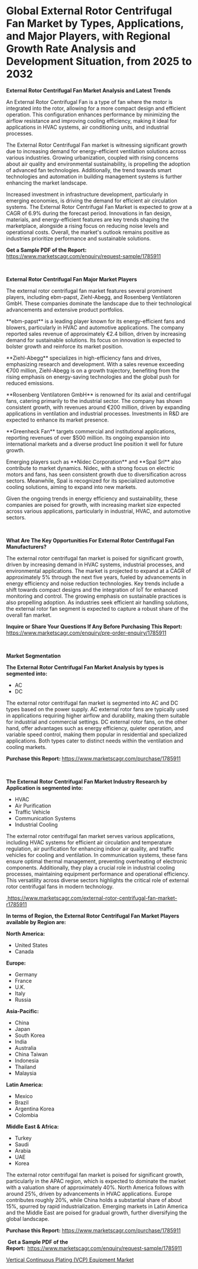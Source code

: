 <p><h1>Global External Rotor Centrifugal Fan Market by Types, Applications, and Major Players, with Regional Growth Rate Analysis and Development Situation, from 2025 to 2032</h1></p><p><strong>External Rotor Centrifugal Fan Market Analysis and Latest Trends</strong></p>
<p><p>An External Rotor Centrifugal Fan is a type of fan where the motor is integrated into the rotor, allowing for a more compact design and efficient operation. This configuration enhances performance by minimizing the airflow resistance and improving cooling efficiency, making it ideal for applications in HVAC systems, air conditioning units, and industrial processes.</p><p>The External Rotor Centrifugal Fan market is witnessing significant growth due to increasing demand for energy-efficient ventilation solutions across various industries. Growing urbanization, coupled with rising concerns about air quality and environmental sustainability, is propelling the adoption of advanced fan technologies. Additionally, the trend towards smart technologies and automation in building management systems is further enhancing the market landscape.</p><p>Increased investment in infrastructure development, particularly in emerging economies, is driving the demand for efficient air circulation systems. The External Rotor Centrifugal Fan Market is expected to grow at a CAGR of 6.9% during the forecast period. Innovations in fan design, materials, and energy-efficient features are key trends shaping the marketplace, alongside a rising focus on reducing noise levels and operational costs. Overall, the market's outlook remains positive as industries prioritize performance and sustainable solutions.</p></p>
<p><strong>Get a Sample PDF of the Report:&nbsp;</strong> <a href="https://www.marketscagr.com/enquiry/request-sample/1785911?utm_campaign=3228&utm_medium=2&utm_source=Github&utm_content=ia&utm_term=25032025&utm_id=external-rotor-centrifugal-fan">https://www.marketscagr.com/enquiry/request-sample/1785911</a></p>
<p>&nbsp;</p>
<p><strong>External Rotor Centrifugal Fan Major Market Players</strong></p>
<p><p>The external rotor centrifugal fan market features several prominent players, including ebm-papst, Ziehl-Abegg, and Rosenberg Ventilatoren GmbH. These companies dominate the landscape due to their technological advancements and extensive product portfolios.</p><p>**ebm-papst** is a leading player known for its energy-efficient fans and blowers, particularly in HVAC and automotive applications. The company reported sales revenue of approximately €2.4 billion, driven by increasing demand for sustainable solutions. Its focus on innovation is expected to bolster growth and reinforce its market position.</p><p>**Ziehl-Abegg** specializes in high-efficiency fans and drives, emphasizing research and development. With a sales revenue exceeding €700 million, Ziehl-Abegg is on a growth trajectory, benefiting from the rising emphasis on energy-saving technologies and the global push for reduced emissions.</p><p>**Rosenberg Ventilatoren GmbH** is renowned for its axial and centrifugal fans, catering primarily to the industrial sector. The company has shown consistent growth, with revenues around €200 million, driven by expanding applications in ventilation and industrial processes. Investments in R&D are expected to enhance its market presence.</p><p>**Greenheck Fan** targets commercial and institutional applications, reporting revenues of over $500 million. Its ongoing expansion into international markets and a diverse product line position it well for future growth.</p><p>Emerging players such as **Nidec Corporation** and **Spal Srl** also contribute to market dynamics. Nidec, with a strong focus on electric motors and fans, has seen consistent growth due to diversification across sectors. Meanwhile, Spal is recognized for its specialized automotive cooling solutions, aiming to expand into new markets.</p><p>Given the ongoing trends in energy efficiency and sustainability, these companies are poised for growth, with increasing market size expected across various applications, particularly in industrial, HVAC, and automotive sectors.</p></p>
<p>&nbsp;</p>
<p><strong>What Are The Key Opportunities For External Rotor Centrifugal Fan Manufacturers?</strong></p>
<p><p>The external rotor centrifugal fan market is poised for significant growth, driven by increasing demand in HVAC systems, industrial processes, and environmental applications. The market is projected to expand at a CAGR of approximately 5% through the next five years, fueled by advancements in energy efficiency and noise reduction technologies. Key trends include a shift towards compact designs and the integration of IoT for enhanced monitoring and control. The growing emphasis on sustainable practices is also propelling adoption. As industries seek efficient air handling solutions, the external rotor fan segment is expected to capture a robust share of the overall fan market.</p></p>
<p><strong>Inquire or Share Your Questions If Any Before Purchasing This Report:</strong> <a href="https://www.marketscagr.com/enquiry/pre-order-enquiry/1785911?utm_campaign=3228&utm_medium=2&utm_source=Github&utm_content=ia&utm_term=25032025&utm_id=external-rotor-centrifugal-fan">https://www.marketscagr.com/enquiry/pre-order-enquiry/1785911</a></p>
<p>&nbsp;</p>
<p><strong>Market Segmentation</strong></p>
<p><strong>The External Rotor Centrifugal Fan Market Analysis by types is segmented into:</strong></p>
<p><ul><li>AC</li><li>DC</li></ul></p>
<p><p>The external rotor centrifugal fan market is segmented into AC and DC types based on the power supply. AC external rotor fans are typically used in applications requiring higher airflow and durability, making them suitable for industrial and commercial settings. DC external rotor fans, on the other hand, offer advantages such as energy efficiency, quieter operation, and variable speed control, making them popular in residential and specialized applications. Both types cater to distinct needs within the ventilation and cooling markets.</p></p>
<p><strong>Purchase this Report:&nbsp;</strong><a href="https://www.marketscagr.com/purchase/1785911?utm_campaign=3228&utm_medium=2&utm_source=Github&utm_content=ia&utm_term=25032025&utm_id=external-rotor-centrifugal-fan">https://www.marketscagr.com/purchase/1785911</a></p>
<p>&nbsp;</p>
<p><strong>The External Rotor Centrifugal Fan Market Industry Research by Application is segmented into:</strong></p>
<p><ul><li>HVAC</li><li>Air Purification</li><li>Traffic Vehicle</li><li>Communication Systems</li><li>Industrial Cooling</li></ul></p>
<p><p>The external rotor centrifugal fan market serves various applications, including HVAC systems for efficient air circulation and temperature regulation, air purification for enhancing indoor air quality, and traffic vehicles for cooling and ventilation. In communication systems, these fans ensure optimal thermal management, preventing overheating of electronic components. Additionally, they play a crucial role in industrial cooling processes, maintaining equipment performance and operational efficiency. This versatility across diverse sectors highlights the critical role of external rotor centrifugal fans in modern technology.</p></p>
<p><a href="https://www.marketscagr.com/external-rotor-centrifugal-fan-market-r1785911?utm_campaign=3228&utm_medium=2&utm_source=Github&utm_content=ia&utm_term=25032025&utm_id=external-rotor-centrifugal-fan">&nbsp;https://www.marketscagr.com/external-rotor-centrifugal-fan-market-r1785911</a></p>
<p><strong>In terms of Region, the External Rotor Centrifugal Fan Market Players available by Region are:</strong></p>
<p>
    <p> <strong> North America: </strong>
        <ul>
            <li>United States</li>
            <li>Canada</li>
        </ul>
        </p> 
    <p> <strong> Europe: </strong>
        <ul>
            <li>Germany</li>
            <li>France</li>
            <li>U.K.</li>
            <li>Italy</li>
            <li>Russia</li>
        </ul>
        </p> 
    <p> <strong> Asia-Pacific: </strong>
        <ul>
            <li>China</li>
            <li>Japan</li>
            <li>South Korea</li>
            <li>India</li>
            <li>Australia</li>
            <li>China Taiwan</li>
            <li>Indonesia</li>
            <li>Thailand</li>
            <li>Malaysia</li>
        </ul>
        </p> 
    <p> <strong> Latin America: </strong>
        <ul>
            <li>Mexico</li>
            <li>Brazil</li>
            <li>Argentina Korea</li>
            <li>Colombia</li>
        </ul>
        </p> 
    <p> <strong> Middle East & Africa: </strong>
        <ul>
            <li>Turkey</li>
            <li>Saudi</li>
            <li>Arabia</li>
            <li>UAE</li>
            <li>Korea</li>
        </ul>
    </p>
    </p>
<p><p>The external rotor centrifugal fan market is poised for significant growth, particularly in the APAC region, which is expected to dominate the market with a valuation share of approximately 40%. North America follows with around 25%, driven by advancements in HVAC applications. Europe contributes roughly 20%, while China holds a substantial share of about 15%, spurred by rapid industrialization. Emerging markets in Latin America and the Middle East are poised for gradual growth, further diversifying the global landscape.</p></p>
<p><strong>Purchase this Report: </strong><a href="https://www.marketscagr.com/purchase/1785911?utm_campaign=3228&utm_medium=2&utm_source=Github&utm_content=ia&utm_term=25032025&utm_id=external-rotor-centrifugal-fan">https://www.marketscagr.com/purchase/1785911</a></p>
<p>&nbsp;<strong>Get a Sample PDF of the Report:&nbsp;&nbsp;</strong><a href="https://www.marketscagr.com/enquiry/request-sample/1785911?utm_campaign=3228&utm_medium=2&utm_source=Github&utm_content=ia&utm_term=25032025&utm_id=external-rotor-centrifugal-fan">https://www.marketscagr.com/enquiry/request-sample/1785911</a></p>
<p><strong></strong></p>
<p><p><a href="https://github.com/maseykokosq1/Market-Research-Report-List-1/blob/main/vertical-continuous-plating-vcp-equipment-market.md?utm_campaign=3228&utm_medium=2&utm_source=Github&utm_content=ia&utm_term=25032025&utm_id=external-rotor-centrifugal-fan">Vertical Continuous Plating (VCP) Equipment Market</a></p></p>